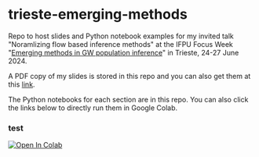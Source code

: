 # trieste-emerging-methods

Repo to host slides and Python notebook examples for my invited talk "Noramlizing flow based inference methods" at the IFPU Focus Week "[Emerging methods in GW population inference](https://sites.google.com/unimib.it/gwemerge/)" in Trieste, 24-27 June 2024.

A PDF copy of my slides is stored in this repo and you can also get them at this [link](https://github.com/mdmould/trieste-emerging-methods/blob/main/slides.pdf).

The Python notebooks for each section are in this repo. You can also click the links below to directly run them in Google Colab.

### test

[![Open In Colab](https://colab.research.google.com/assets/colab-badge.svg)](https://colab.research.google.com/github/mdmould/shallow/blob/main/examples/bounded-flow.ipynb)

